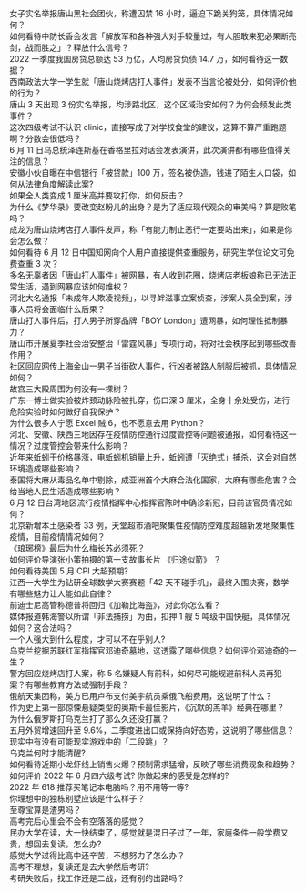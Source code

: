 女子实名举报唐山黑社会团伙，称遭囚禁 16 小时，逼迫下跪关狗笼，具体情况如何？  
如何看待中防长香会发言「解放军和各种强大对手较量过，有人胆敢来犯必果断亮剑，战而胜之」？释放什么信号？  
2022 一季度我国房贷总额达 53 万亿，人均房贷负债 14.7 万，如何看待这一数据？  
西南政法大学一学生就「唐山烧烤店打人事件」发表不当言论被处分，如何评价他的行为？  
唐山 3 天出现 3 份实名举报，均涉路北区，这个区域治安如何？为何会频发此类事件？  
这次四级考试不认识 clinic，直接写成了对学校食堂的建议，这算不算严重跑题啊？分数会很低吗？  
6 月 11 日乌总统泽连斯基在香格里拉对话会发表演讲，此次演讲都有哪些值得关注的信息？  
安徽小伙自曝在中信银行「被贷款」100 万，签名被伪造，钱进了陌生人口袋，如何从法律角度解读此案?  
如果全人类变成 1 厘米高并要攻打你，如何反击？  
为什么《梦华录》要改变赵盼儿的出身？是为了适应现代观众的审美吗？算是败笔吗？  
成龙为唐山烧烤店打人事件发声，称「有能力制止恶行一定要站出来」，如果是你会怎么做？  
如何看待 6 月 12 日中国知网向个人用户直接提供查重服务，研究生学位论文可免费查重 3 次？  
多名无辜者因「唐山打人事件」被网暴，有人收到花圈，烧烤店老板娘称已无法正常生活，遇到网暴应该如何维权？  
河北大名通报「未成年人欺凌视频」，以寻衅滋事立案侦查，涉案人员全到案，涉事人员将会面临什么后果？  
唐山打人事件后，打人男子所穿品牌「BOY London」遭网暴，如何理性抵制暴力？  
唐山市开展夏季社会治安整治「雷霆风暴」专项行动，将对社会秩序起到哪些改善作用？  
社区回应网传上海金山一男子当街砍人事件，行凶者被路人制服后被抓，具体情况如何？  
故宫三大殿周围为何没有一棵树？  
广东一博士做实验被炸颈动脉险被扎穿，伤口深 3 厘米，全身十余处受伤，进行危险实验时如何做好自我保护？  
为什么很多人宁愿 Excel 贼 6，也不愿意去用 Python？  
河北、安徽、陕西三地因存在疫情防控通行过度管控等问题被通报，如何看待这一情况？过度管控会带来什么影响？  
近年来蚯蚓干价格暴涨，电蚯蚓机销量上升，蚯蚓遭「灭绝式」捕杀，这会对自然环境造成哪些影响？  
泰国将大麻从毒品名单中剔除，成亚洲首个大麻合法化国家，大麻有哪些危害？会给当地人民生活造成哪些影响？  
6 月 12 日台湾地区流行疫情指挥中心指挥官陈时中确诊新冠，目前该官员情况如何？  
北京新增本土感染者 33 例，天堂超市酒吧聚集性疫情防控难度超越新发地聚集性疫情，目前疫情情况如何？  
《琅琊榜》最后为什么梅长苏必须死？  
如何评价导演张小策拍摄的第一支故事长片 《归途似箭》 ？  
如何看待美国 5 月 CPI 大超预期?  
江西一大学生为钻研全球数学大赛赛题「42 天不碰手机」，最终入围决赛，数学有哪些魅力让人能如此自律？  
前迪士尼高管称德普将回归《加勒比海盗》，对此你怎么看？  
媒体报道韩海警以所谓「非法捕捞」为由，扣押 1 艘 5 吨级中国快艇，具体情况如何？这合法吗？  
一个人强大到什么程度，才可以不在乎别人?  
乌克兰挖掘苏联红军指挥官邓迪奇墓地，这透露了哪些信息？如何评价邓迪奇的一生？  
警方回应烧烤店打人案，称 5 名嫌疑人有前科，如何尽可能规避前科人员再犯案？有哪些教育方法或强制手段？  
俄航天集团称，美方已用卢布支付美宇航员乘俄飞船费用，这说明了什么？  
作为史上第一部惊悚悬疑类型的奥斯卡最佳影片，《沉默的羔羊》经典在哪里？  
为什么俄罗斯打乌克兰打了那么久还没打赢？  
五月外贸增速回升至 9.6%，二季度进出口或保持向好态势，这说明了哪些信息？  
现实中有没有可能现实游戏中的「二段跳」？  
乌克兰何时才能清醒?  
如何看待近期小龙虾线上销售火爆？预制需求猛增，反映了哪些消费现象和趋势？  
如何评价 2022 年 6 月四六级考试? 你做起来的感受是怎样的?  
2022 年 618 推荐买笔记本电脑吗？用不用等一等?  
你理想中的独栋别墅应该是什么样子？  
至尊宝算是渣男吗？  
高考完后心里会不会有空落落的感觉？  
民办大学在读，大一快结束了，感觉就是混日子过了一年，家庭条件一般学费又贵，想回去复读，怎么办?  
感觉大学过得比高中还辛苦，不想努力了怎么办？  
高考不理想，复读还是去大学然后考研?  
考研失败后，找工作还是二战，还有别的出路吗？  
